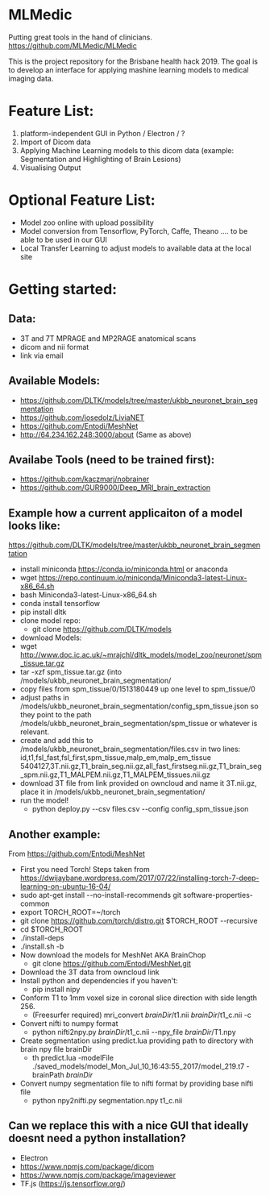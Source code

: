 # MLMedic
Putting great tools in the hand of clinicians.
https://github.com/MLMedic/MLMedic

This is the project repository for the Brisbane health hack 2019. The goal is to develop an interface for applying mashine learning models to medical imaging data.

# Feature List:
1) platform-independent GUI in Python / Electron / ?
2) Import of Dicom data
3) Applying Machine Learning models to this dicom data (example: Segmentation and Highlighting of Brain Lesions)
4) Visualising Output

# Optional Feature List:
- Model zoo online with upload possibility
- Model conversion from Tensorflow, PyTorch, Caffe, Theano .... to be able to be used in our GUI
- Local Transfer Learning to adjust models to available data at the local site


# Getting started:
## Data:
- 3T and 7T MPRAGE and MP2RAGE anatomical scans
- dicom and nii format
- link via email

## Available Models:
- https://github.com/DLTK/models/tree/master/ukbb_neuronet_brain_segmentation
- https://github.com/josedolz/LiviaNET
- https://github.com/Entodi/MeshNet 
- http://64.234.162.248:3000/about (Same as above)

## Availabe Tools (need to be trained first):
- https://github.com/kaczmarj/nobrainer
- https://github.com/GUR9000/Deep_MRI_brain_extraction

## Example how a current applicaiton of a model looks like:
https://github.com/DLTK/models/tree/master/ukbb_neuronet_brain_segmentation

- install miniconda https://conda.io/miniconda.html or anaconda
 - wget https://repo.continuum.io/miniconda/Miniconda3-latest-Linux-x86_64.sh
  - bash Miniconda3-latest-Linux-x86_64.sh
- conda install tensorflow
- pip install dltk
- clone model repo:
  - git clone https://github.com/DLTK/models
- download Models:
 - wget http://www.doc.ic.ac.uk/~mrajchl/dltk_models/model_zoo/neuronet/spm_tissue.tar.gz
 - tar -xzf spm_tissue.tar.gz (into /models/ukbb_neuronet_brain_segmentation/
 - copy files from spm_tissue/0/1513180449 up one level to spm_tissue/0
 - adjust paths in /models/ukbb_neuronet_brain_segmentation/config_spm_tissue.json so they point to the path /models/ukbb_neuronet_brain_segmentation/spm_tissue or whatever  is relevant.
 - create and add this to /models/ukbb_neuronet_brain_segmentation/files.csv in two lines: id,t1,fsl_fast,fsl_first,spm_tissue,malp_em,malp_em_tissue
5404127,3T.nii.gz,T1_brain_seg.nii.gz,all_fast_firstseg.nii.gz,T1_brain_seg_spm.nii.gz,T1_MALPEM.nii.gz,T1_MALPEM_tissues.nii.gz  
  - download 3T file from link provided on owncloud and name it 3T.nii.gz, place it in /models/ukbb_neuronet_brain_segmentation/
- run the model!
  - python deploy.py --csv files.csv --config config_spm_tissue.json
## Another example:
 From https://github.com/Entodi/MeshNet
  - First you need Torch! 
 Steps taken from https://dwijaybane.wordpress.com/2017/07/22/installing-torch-7-deep-learning-on-ubuntu-16-04/
   - sudo apt-get install --no-install-recommends git software-properties-common
   - export TORCH_ROOT=~/torch
   - git clone https://github.com/torch/distro.git $TORCH_ROOT --recursive
   - cd $TORCH_ROOT
   - ./install-deps
   - ./install.sh -b
 - Now download the models for MeshNet AKA BrainChop
   - git clone https://github.com/Entodi/MeshNet.git
 - Download the 3T data from owncloud link
 - Install python and dependencies if you haven't:
   - pip install nipy
 - Conform T1 to 1mm voxel size in coronal slice direction with side length 256.
   - (Freesurfer required) mri_convert *brainDir*/t1.nii *brainDir*/t1_c.nii -c
 - Convert nifti to numpy format
   - python nifti2npy.py *brainDir*/t1_c.nii --npy_file *brainDir*/T1.npy
 - Create segmentation using predict.lua providing path to directory with brain npy file brainDir
   - th predict.lua -modelFile ./saved_models/model_Mon_Jul_10_16:43:55_2017/model_219.t7 -brainPath *brainDir*
 - Convert numpy segmentation file to nifti format by providing base nifti file
   - python npy2nifti.py segmentation.npy t1_c.nii
 
## Can we replace this with a nice GUI that ideally doesnt need a python installation?
- Electron
- https://www.npmjs.com/package/dicom
- https://www.npmjs.com/package/imageviewer
- TF.js (https://js.tensorflow.org/)
